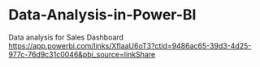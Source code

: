 # Data-Analysis-in-Power-BI
Data analysis for Sales Dashboard
https://app.powerbi.com/links/XflaaU6oT3?ctid=9486ac65-39d3-4d25-977c-76d9c31c0046&pbi_source=linkShare
